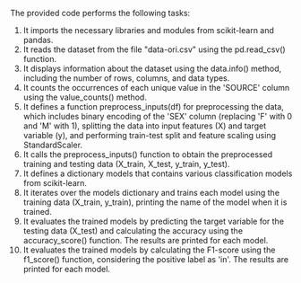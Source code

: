 The provided code performs the following tasks:
1.	It imports the necessary libraries and modules from scikit-learn and pandas.
2.	It reads the dataset from the file "data-ori.csv" using the pd.read_csv() function.
3.	It displays information about the dataset using the data.info() method, including the number of rows, columns, and data types.
4.	It counts the occurrences of each unique value in the 'SOURCE' column using the value_counts() method.
5.	It defines a function preprocess_inputs(df) for preprocessing the data, which includes binary encoding of the 'SEX' column (replacing 'F' with 0 and 'M' with 1), splitting the data into input features (X) and target variable (y), and performing train-test split and feature scaling using StandardScaler.
6.	It calls the preprocess_inputs() function to obtain the preprocessed training and testing data (X_train, X_test, y_train, y_test).
7.	It defines a dictionary models that contains various classification models from scikit-learn.
8.	It iterates over the models dictionary and trains each model using the training data (X_train, y_train), printing the name of the model when it is trained.
9.	It evaluates the trained models by predicting the target variable for the testing data (X_test) and calculating the accuracy using the accuracy_score() function. The results are printed for each model.
10.	It evaluates the trained models by calculating the F1-score using the f1_score() function, considering the positive label as 'in'. The results are printed for each model.



